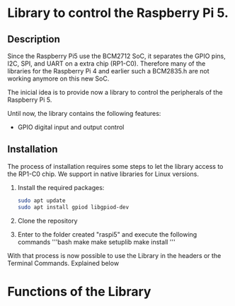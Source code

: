 # Library to control the Raspberry Pi 5.

## Description

Since the Raspberry Pi5 use the BCM2712 SoC, it separates the GPIO pins, I2C, SPI, and UART on a extra chip (RP1-C0). 
Therefore many of the libraries for the Raspberry Pi 4 and earlier such a BCM2835.h are not working anymore on this new SoC.

The inicial idea is to provide now a library to control the peripherals of the Raspberry Pi 5.

Until now, the library contains the following features:

- GPIO digital input and output control


## Installation

The process of installation requires some steps to let the library access to the RP1-C0 chip.
We support in native libraries for Linux versions.

1. Install the required packages:

   ```bash
   sudo apt update
   sudo apt install gpiod libgpiod-dev
   ```

2. Clone the repository
3. Enter to the folder created "raspi5" and execute the following commands
   '''bash
   make
   make setuplib
   make install
   '''

With that process is now possible to use the Library in the headers or the Terminal Commands. Explained below

# Functions of the Library
